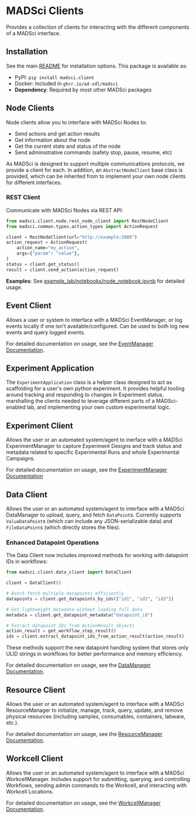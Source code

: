 # MADSci Clients

Provides a collection of clients for interacting with the different components of a MADSci interface.

## Installation

See the main [README](../../README.md#installation) for installation options. This package is available as:

- PyPI: `pip install madsci.client`
- Docker: Included in `ghcr.io/ad-sdl/madsci`
- **Dependency**: Required by most other MADSci packages

## Node Clients

Node clients allow you to interface with MADSci Nodes to:

- Send actions and get action results
- Get information about the node
- Get the current state and status of the node
- Send administrative commands (safety stop, pause, resume, etc)

As MADSci is designed to support multiple communications protocols, we provide a client for each. In addition, an `AbstractNodeClient` base class is provided, which can be inherited from to implement your own node clients for different interfaces.

### REST Client

Communicate with MADSci Nodes via REST API:

```python
from madsci.client.node.rest_node_client import RestNodeClient
from madsci.common.types.action_types import ActionRequest

client = RestNodeClient(url="http://example:2000")
action_request = ActionRequest(
    action_name="my_action",
    args={"param": "value"},
)
status = client.get_status()
result = client.send_action(action_request)
```

**Examples**: See [example_lab/notebooks/node_notebook.ipynb](../../example_lab/notebooks/node_notebook.ipynb) for detailed usage.

## Event Client

Allows a user or system to interface with a MADSci EventManager, or log events locally if one isn't available/configured. Can be used to both log new events and query logged events.

For detailed documentation on usage, see the [EventManager Documentation](../madsci_event_manager/README.md).

## Experiment Application

The `ExperimentApplication` class is a helper class designed to act as scaffolding for a user's own python experiment. It provides helpful tooling around tracking and responding to changes in Experiment status, marshalling the clients needed to leverage different parts of a MADSci-enabled lab, and implementing your own custom experimental logic.

## Experiment Client

Allows the user or an automated system/agent to inerface with a MADSci ExperimentManager to capture Experiment Designs and track status and metadata related to specific Experimental Runs and whole Experimental Campaigns.

For detailed documentation on usage, see the [ExperimentManager Documentation](../madsci_experiment_manager/README.md)

## Data Client

Allows the user or an automated system/agent to interface with a MADSci DataManager to upload, query, and fetch `DataPoint`s. Currently supports `ValueDataPoint`s (which can include any JSON-serializable data) and `FileDataPoint`s (which directly stores the files).

### Enhanced Datapoint Operations

The Data Client now includes improved methods for working with datapoint IDs in workflows:

```python
from madsci.client.data_client import DataClient

client = DataClient()

# Batch fetch multiple datapoints efficiently
datapoints = client.get_datapoints_by_ids(["id1", "id2", "id3"])

# Get lightweight metadata without loading full data
metadata = client.get_datapoint_metadata("datapoint_id")

# Extract datapoint IDs from ActionResult objects
action_result = get_workflow_step_result()
ids = client.extract_datapoint_ids_from_action_result(action_result)
```

These methods support the new datapoint handling system that stores only ULID strings in workflows for better performance and memory efficiency.

For detailed documentation on usage, see the [DataManager Documentation](../madsci_data_manager/README.md).

## Resource Client

Allows the user or an automated system/agent to interface with a MADSci ResourceManager to initialize, manage, track, query, update, and remove physical resources (including samples, consumables, containers, labware, etc.).

For detailed documentation on usage, see the [ResourceManager Documentation](../madsci_resource_manager/README.md).

## Workcell Client

Allows the user or an automated system/agent to interface with a MADSci WorkcellManager. Includes support for submitting, querying, and controlling Workflows, sending admin commands to the Workcell, and interacting with Workcell Locations.

For detailed documentation on usage, see the [WorkcellManager Documentation](../madsci_workcell_manager/README.md).

